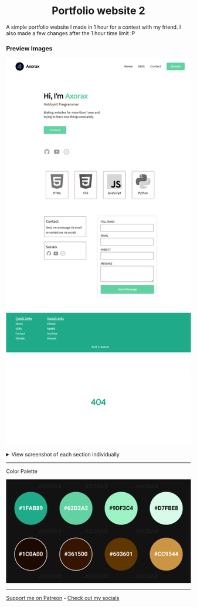<h1 align="center">Portfolio website 2</h1>

A simple portfolio website I made in 1 hour for a contest with my friend. I also made a few changes after the 1 hour time limit :P

### Preview Images

![Website Preview Image Full](./preview-images/preview.png)

![Website 404 Page Preview Image](./preview-images/preview-5.png)

<details>

<summary>View screenshot of each section individually</summary>

<br>

![Website Preview Image](./preview-images/preview-1.png)

![Website Preview Image](./preview-images/preview-2.png)

![Website Preview Image](./preview-images/preview-3.png)

![Website Preview Image](./preview-images/preview-4.png)
</details>

---

Color Palette

![Website Preview Image](./preview-images/colors.png)

---

[Support me on Patreon](https://www.patreon.com/axorax) -
[Check out my socials](https://github.com/axorax/socials)
